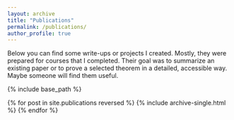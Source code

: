 ```yaml
---
layout: archive
title: "Publications"
permalink: /publications/
author_profile: true
---
```

Below you can find some write-ups or projects I created. Mostly, they were prepared for courses that I completed. Their goal was to summarize an existing paper or to prove a selected theorem in a detailed, accessible way. Maybe someone will find them useful.

{% include base_path %}

{% for post in site.publications reversed %}
  {% include archive-single.html %}
{% endfor %}

